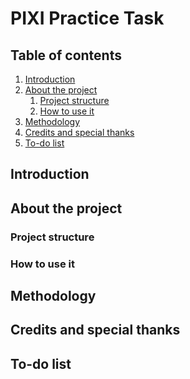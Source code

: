 # PIXI Practice Task

## Table of contents
1. [Introduction](#intro)
2. [About the project](#about)
    1. [Project structure](#project)
    2. [How to use it](#howto)
3. [Methodology](#methodology)
4. [Credits and special thanks](#credits)
5. [To-do list](#todo)

<a id="introduction"></a>
## Introduction

<a id="about"></a>
## About the project
<a id="project"></a>
### Project structure

<a id="howto"></a>
### How to use it

<a id="methodology"></a>
## Methodology

<a id="credits"></a>
## Credits and special thanks

<a id="todo"></a>
## To-do list
